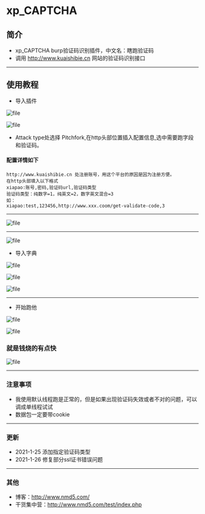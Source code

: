 # xp_CAPTCHA
## 简介
* xp_CAPTCHA burp验证码识别插件，中文名：瞎跑验证码
* 调用 http://www.kuaishibie.cn 网站的验证码识别接口

********

## 使用教程

* 导入插件

![file](http://www.nmd5.com/wp-content/uploads/2021/01/600edb3d8331e.png)

![file](http://www.nmd5.com/wp-content/uploads/2021/01/600efaa4375be.png)

* Attack type处选择 Pitchfork,在http头部位置插入配置信息,选中需要跑字段和验证码。

#### 配置详情如下

```
http://www.kuaishibie.cn 处注册账号，用这个平台的原因是因为注册方便。
在http头部填入以下格式
xiapao:账号,密码,验证码url,验证码类型
验证码类型：纯数字=1，纯英文=2，数字英文混合=3
如：
xiapao:test,123456,http://www.xxx.coom/get-validate-code,3
```
*****

![file](http://www.nmd5.com/wp-content/uploads/2021/01/600ee04b44979.png?time=111)

*****

![file](http://www.nmd5.com/wp-content/uploads/2021/01/600efb371b7b7.png)

* 导入字典

![file](http://www.nmd5.com/wp-content/uploads/2021/01/600edf10c571c.png)

![file](http://www.nmd5.com/wp-content/uploads/2021/01/600edf2b2ce28.png)

![file](http://www.nmd5.com/wp-content/uploads/2021/01/600edf49e0684.png)

******

* 开始跑他

![file](http://www.nmd5.com/wp-content/uploads/2021/01/600efc8944640.png)

![file](http://www.nmd5.com/wp-content/uploads/2021/01/600efc9a0a69d.png)

### 就是钱烧的有点快

![file](http://www.nmd5.com/wp-content/uploads/2021/01/600edff956db7.png)

*****

### 注意事项

* 我使用默认线程跑是正常的，但是如果出现验证码失效或者不对的问题，可以调成单线程试试
* 数据包一定要带cookie

*******

### 更新

* 2021-1-25 添加指定验证码类型
* 2021-1-26 修复部分ssl证书错误问题

*********

### 其他

* 博客：http://www.nmd5.com/
* 干货集中营：http://www.nmd5.com/test/index.php
